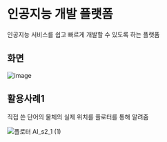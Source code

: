 # 인공지능 개발 플랫폼
인공지능 서비스를 쉽고 빠르게 개발할 수 있도록 하는 플랫폼

## 화면
![image](https://github.com/hyunjin-h/aiBuilder/assets/87686021/82e0b827-68f1-4168-9a99-0465547a1948)


## 활용사례1
직접 쓴 단어의 물체의 실제 위치를 플로터를 통해 알려줌  

![플로터 AI_s2_1 (1)](https://github.com/hyunjin-h/aiBuilder/assets/87686021/95533f2d-1cab-47ab-bf83-69efe336ef45)

